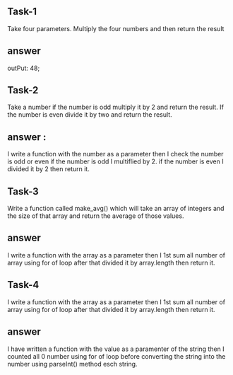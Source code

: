 ## Task-1
Take four parameters. Multiply the four numbers and then return the result
## answer
outPut: 48;

## Task-2
Take a number if the number is odd multiply it by 2 and return the result. If the number is even divide it by two and return the result.
## answer :
I write a function with the number as a parameter then I check the number is odd or even if the number is odd I multiflied by 2. if the number is even I divided it by 2 then return it.

## Task-3
Write a function called make_avg() which will take an array of integers and the size of that array and return the average of those values.
## answer
I write a function with the array as a parameter then I 1st sum all number of array using for of loop after that divided it by array.length then return it.

## Task-4
I write a function with the array as a parameter then I 1st sum all number of array using for of loop after that divided it by array.length then return it.
## answer
I have written a function with the value as a paramenter of the string then I counted all 0 number using for of loop before converting the string into the number using parseInt() method esch string.